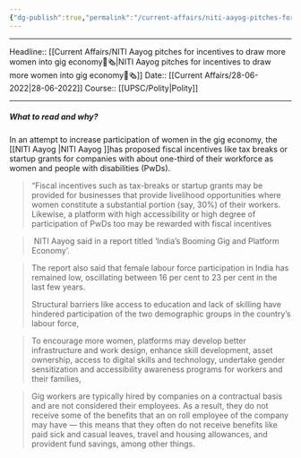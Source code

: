 ```yaml
---
{"dg-publish":true,"permalink":"/current-affairs/niti-aayog-pitches-for-incentives-to-draw-more-women-into-gig-economy/","dgHomeLink":true,"dgPassFrontmatter":false}
---
```


----
Headline:: [[Current Affairs/NITI Aayog pitches for incentives to draw more women into gig economy📰🗞️|NITI Aayog pitches for incentives to draw more women into gig economy📰🗞️]]
Date:: [[Current Affairs/28-06-2022|28-06-2022]]
Course:: [[UPSC/Polity|Polity]] 

----
##### What to read and why? 

In an attempt to increase participation of women in the gig economy, the [[NITI Aayog |NITI Aayog ]]has proposed fiscal incentives like tax breaks or startup grants for companies with about one-third of their workforce as women and people with disabilities (PwDs).

>“Fiscal incentives such as tax-breaks or startup grants may be provided for businesses that provide livelihood opportunities where women constitute a substantial portion (say, 30%) of their workers. Likewise, a platform with high accessibility or high degree of participation of PwDs too may be rewarded with fiscal incentives

> NITI Aayog said in a report titled ‘India’s Booming Gig and Platform Economy’.

>The report also said that female labour force participation in India has remained low, oscillating between 16 per cent to 23 per cent in the last few years.
>
>Structural barriers like access to education and lack of skilling have hindered participation of the two demographic groups in the country’s labour force,

>To encourage more women, platforms may develop better infrastructure and work design, enhance skill development, asset ownership, access to digital skills and technology, undertake gender sensitization and accessibility awareness programs for workers and their families,
>

>Gig workers are typically hired by companies on a contractual basis and are not considered their employees. As a result, they do not receive some of the benefits that an on roll employee of the company may have — this means that they often do not receive benefits like paid sick and casual leaves, travel and housing allowances, and provident fund savings, among other things.